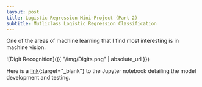 ```yaml
---
layout: post
title: Logistic Regression Mini-Project (Part 2)
subtitle: Mutliclass Logistic Regression Classification
---
```


One of the areas of machine learning that I find most interesting is in machine vision. 

![Digit Recognition]({{ "/img/Digits.png" | absolute_url }})

Here is a [link](https://github.com/nickramskill/Machine-Learning-Projects){:target="_blank"} to the Jupyter notebook detailing the model development and testing. 
